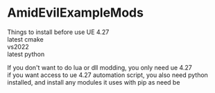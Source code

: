 # AmidEvilExampleMods

Things to install before use
UE 4.27\
latest cmake\
vs2022\
latest python

If you don't want to do lua or dll modding, you only need ue 4.27\
if you want access to ue 4.27 automation script, you also need python installed, and install any modules it uses with pip as need be
